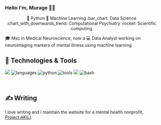 ### Hello I'm, Murage 🕵🏽 

<p align="center">
🐍 Python 🤖 Machine Learning :bar_chart: Data Science :chart_with_downwards_trend: Computational Psychiatry :rocket: Scientific computing 
</p>

🎓 Msc in Medical Neuroscience, now a :computer: Data Analyst working on neuroimaging markers of mental illness using machine learning. 

## 🔧 Technologies & Tools

![](https://img.shields.io/badge/OS-Linux-informational?style=flat&logo=linux&logoColor=white&color=2bbc8a)
![languages](https://img.shields.io/static/v1?label=&message=languages:&color=555&style=flat-square)
![python](https://img.shields.io/static/v1?logo=python&label=&message=python&color=111&logoColor=AAA&style=flat-square&link=)
![tools](https://img.shields.io/static/v1?label=&message=tools:&color=555&style=flat-square)
![](https://img.shields.io/badge/Tools-Docker-informational?style=flat&logo=docker&logoColor=white&color=2bbc8a)
![bash](https://img.shields.io/static/v1?logo=gnu-bash&label=&message=bash&color=111&logoColor=AAA&style=flat-square)  
<!-- ![django](https://img.shields.io/static/v1?logo=django&label=&message=django&color=111&logoColor=AAA&style=flat-square) -->
<!--  ![git](https://img.shields.io/static/v1?logo=git&label=&message=git&color=111&logoColor=AAA&style=flat-square) -->
&nbsp;&nbsp;&nbsp;

## &#x270d; Writing

I love writing and I maintain the website for a mental health nonprofit, [Project AKILI](https://projectakili.com/).

<!-- ## &#x1f4c8; GitHub Stats

<a href="https://github.com/waigwamacha/waigwamacha">
  <img align="center" src="https://github-readme-stats.vercel.app/api/top-langs/?username=waigwamacha&hide=java,html,tex&title_color=ffffff&text_color=c9cacc&icon_color=2bbc8a&bg_color=1d1f21&langs_count=3" />
</a> -->
<!-- <a href="https://github.com/waigwamacha/waigwamacha">
  <img align="center" src="https://github-readme-stats.vercel.app/api?username=waigwamacha&show_icons=true&line_height=27&count_private=true&title_color=ffffff&text_color=c9cacc&icon_color=2bbc8a&bg_color=1d1f21" alt="Waigwa's GitHub Stats" />
</a> -->

<!-- <a href="https://github.com/waigwamacha/Journal_App">
  <img align="center" src="https://github-readme-stats.vercel.app/api/pin/?username=waigwamacha&repo=Journal_App&title_color=ffffff&text_color=c9cacc&icon_color=2bbc8a&bg_color=1d1f21" />
</a>


<a href="https://github.com/waigwamacha/pythonWorkout">
  <img align="center" src="https://github-readme-stats.vercel.app/api/pin/?username=waigwamacha&repo=pythonWorkout&title_color=ffffff&text_color=c9cacc&icon_color=2bbc8a&bg_color=1d1f21" />
</a>     -->

<!--
**waigwamacha/waigwamacha** is a ✨ _special_ ✨ repository because its `README.md` (this file) appears on your GitHub profile.

Here are some ideas to get you started:

- 🔭 I’m currently working on ...
- 🌱 I’m currently learning ...
- 👯 I’m looking to collaborate on ...
- 🤔 I’m looking for help with ...
- 💬 Ask me about ...
- 📫 How to reach me: ...
- 😄 Pronouns: ...
- ⚡ Fun fact: ...
-->
